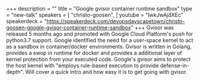 +++
description = ""
title = "Google gvisor container runtime sandbox"
type = "new-talk"
speakers = [
        "christo-goosen",
]
youtube = "IwkJwAjdXEc"
speakerdeck = "https://speakerdeck.com/devopsdayscapetown/christo-goosen-google-gvisor-container-runtime-sandbox"
+++
Gvisor was released 5 months ago and promoted with Google Cloud Platform's push for python3.7 support. Google identified the need for a user-space kernel to act as a sandbox in container/docker environments. Gvisor is written in Golang, provides a swop in runtime for docker and provides a additional layer of kernel protection from your executed code. Google's gvisor aims to protect the host kernel with "employs rule-based execution to provide defense-in-depth". Will cover a quick intro and how easy it is to get going with gvisor.